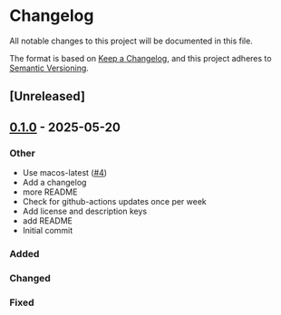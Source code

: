 # Changelog

All notable changes to this project will be documented in this file.

The format is based on [Keep a Changelog](https://keepachangelog.com/en/1.1.0/),
and this project adheres to [Semantic Versioning](https://semver.org/spec/v2.0.0.html).

## [Unreleased]

## [0.1.0](https://github.com/dvdplm/crypto-bigint-asm/releases/tag/v0.1.0) - 2025-05-20

### Other

- Use macos-latest ([#4](https://github.com/dvdplm/crypto-bigint-asm/pull/4))
- Add a changelog
- more README
- Check for github-actions updates once per week
- Add license and description keys
- add README
- Initial commit

### Added

### Changed

### Fixed
